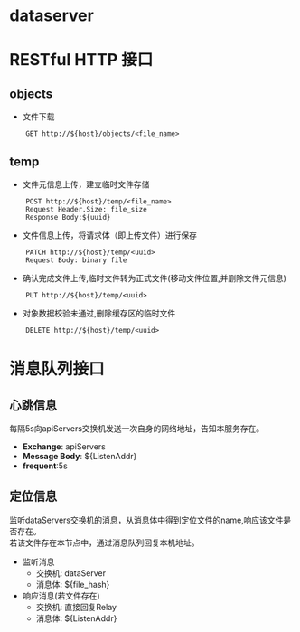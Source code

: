 # dataserver 
# RESTful HTTP 接口
## objects
- 文件下载
``` 
    GET http://${host}/objects/<file_name>
```
## temp
- 文件元信息上传，建立临时文件存储
``` 
    POST http://${host}/temp/<file_name>
    Request Header.Size: file_size
    Response Body:${uuid}
```
- 文件信息上传，将请求体（即上传文件）进行保存
``` 
    PATCH http://${host}/temp/<uuid>
    Request Body: binary file
```
- 确认完成文件上传,临时文件转为正式文件(移动文件位置,并删除文件元信息)
``` 
    PUT http://${host}/temp/<uuid>
```
- 对象数据校验未通过,删除缓存区的临时文件
``` 
    DELETE http://${host}/temp/<uuid>
```
# 消息队列接口
## 心跳信息
每隔5s向apiServers交换机发送一次自身的网络地址，告知本服务存在。
- **Exchange**: apiServers
- **Message Body**: ${ListenAddr}
- **frequent**:5s
## 定位信息
监听dataServers交换机的消息，从消息体中得到定位文件的name,响应该文件是否存在。   
若该文件存在本节点中，通过消息队列回复本机地址。
- 监听消息
  - 交换机: dataServer
  - 消息体: ${file_hash}
- 响应消息(若文件存在)
  - 交换机: 直接回复Relay
  - 消息体: ${ListenAddr} 